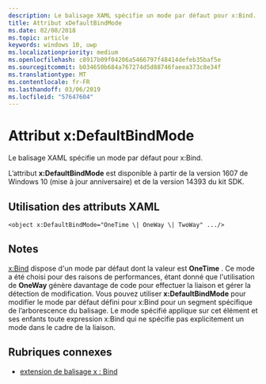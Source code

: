 ```yaml
---
description: Le balisage XAML spécifie un mode par défaut pour x:Bind.
title: Attribut xDefaultBindMode
ms.date: 02/08/2018
ms.topic: article
keywords: windows 10, uwp
ms.localizationpriority: medium
ms.openlocfilehash: c8917b09f04206a5466797f48414defeb35baf5e
ms.sourcegitcommit: b034650b684a767274d5d88746faeea373c8e34f
ms.translationtype: MT
ms.contentlocale: fr-FR
ms.lasthandoff: 03/06/2019
ms.locfileid: "57647604"
---
```

# <a name="xdefaultbindmode-attribute"></a>Attribut x:DefaultBindMode

Le balisage XAML spécifie un mode par défaut pour x:Bind.

L’attribut **x:DefaultBindMode** est disponible à partir de la version 1607 de Windows 10 (mise à jour anniversaire) et de la version 14393 du kit SDK.

## <a name="xaml-attribute-usage"></a>Utilisation des attributs XAML

``` syntax
<object x:DefaultBindMode="OneTime \| OneWay \| TwoWay" .../>
```

## <a name="remarks"></a>Notes

[x:Bind](x-bind-markup-extension.md) dispose d'un mode par défaut dont la valeur est **OneTime** . Ce mode a été choisi pour des raisons de performances, étant donné que l'utilisation de **OneWay** génère davantage de code pour effectuer la liaison et gérer la détection de modification. Vous pouvez utiliser **x:DefaultBindMode** pour modifier le mode par défaut défini pour x:Bind pour un segment spécifique de l’arborescence du balisage. Le mode spécifié applique sur cet élément et ses enfants toute expression x:Bind qui ne spécifie pas explicitement un mode dans le cadre de la liaison.

## <a name="related-topics"></a>Rubriques connexes

* [extension de balisage x : Bind](x-bind-markup-extension.md)
